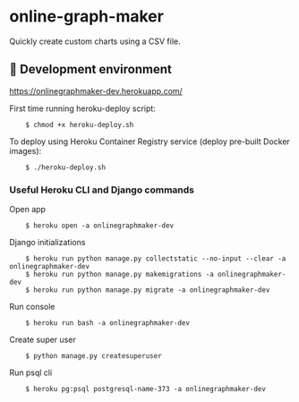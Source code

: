 # online-graph-maker

Quickly create custom charts using a CSV file.


## 🚧️ Development environment

https://onlinegraphmaker-dev.herokuapp.com/

First time running heroku-deploy script:

        $ chmod +x heroku-deploy.sh


To deploy using Heroku Container Registry service (deploy pre-built Docker images):

        $ ./heroku-deploy.sh


### Useful Heroku CLI and Django commands

Open app

        $ heroku open -a onlinegraphmaker-dev

Django initializations

        $ heroku run python manage.py collectstatic --no-input --clear -a onlinegraphmaker-dev
        $ heroku run python manage.py makemigrations -a onlinegraphmaker-dev
        $ heroku run python manage.py migrate -a onlinegraphmaker-dev

Run console

        $ heroku run bash -a onlinegraphmaker-dev

Create super user

        $ python manage.py createsuperuser

Run psql cli

        $ heroku pg:psql postgresql-name-373 -a onlinegraphmaker-dev
